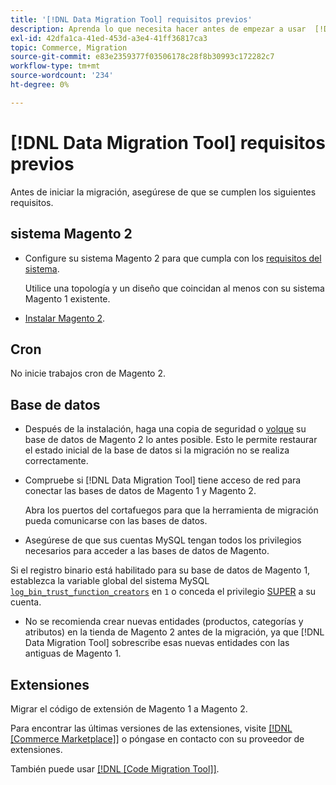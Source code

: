 ```yaml
---
title: '[!DNL Data Migration Tool] requisitos previos'
description: Aprenda lo que necesita hacer antes de empezar a usar  [!DNL Data Migration Tool] para transferir datos entre Magento 1 y Magento 2.
exl-id: 42dfa1ca-41ed-453d-a3e4-41ff36817ca3
topic: Commerce, Migration
source-git-commit: e83e2359377f03506178c28f8b30993c172282c7
workflow-type: tm+mt
source-wordcount: '234'
ht-degree: 0%

---
```


# [!DNL Data Migration Tool] requisitos previos

Antes de iniciar la migración, asegúrese de que se cumplen los siguientes requisitos.

## sistema Magento 2

* Configure su sistema Magento 2 para que cumpla con los [requisitos del sistema](../../installation/system-requirements.md).

  Utilice una topología y un diseño que coincidan al menos con su sistema Magento 1 existente.

* [Instalar Magento 2](../../installation/overview.md).

## Cron

No inicie trabajos cron de Magento 2.

## Base de datos

* Después de la instalación, haga una copia de seguridad o [volque](https://dev.mysql.com/doc/refman/8.0/en/mysqldump.html) su base de datos de Magento 2 lo antes posible. Esto le permite restaurar el estado inicial de la base de datos si la migración no se realiza correctamente.

* Compruebe si [!DNL Data Migration Tool] tiene acceso de red para conectar las bases de datos de Magento 1 y Magento 2.

  Abra los puertos del cortafuegos para que la herramienta de migración pueda comunicarse con las bases de datos.

* Asegúrese de que sus cuentas MySQL tengan todos los privilegios necesarios para acceder a las bases de datos de Magento.

Si el registro binario está habilitado para su base de datos de Magento 1, establezca la variable global del sistema MySQL [`log_bin_trust_function_creators`](https://dev.mysql.com/doc/refman/5.7/en/server-system-variables.html#sysvar_log_bin_trust_function_creators) en `1` o conceda el privilegio [SUPER](https://dev.mysql.com/doc/refman/5.7/en/privileges-provided.html#priv_super) a su cuenta.

* No se recomienda crear nuevas entidades (productos, categorías y atributos) en la tienda de Magento 2 antes de la migración, ya que [!DNL Data Migration Tool] sobrescribe esas nuevas entidades con las antiguas de Magento 1.

## Extensiones

Migrar el código de extensión de Magento 1 a Magento 2.

Para encontrar las últimas versiones de las extensiones, visite [[!DNL [Commerce Marketplace]]](https://marketplace.magento.com/) o póngase en contacto con su proveedor de extensiones.

También puede usar [[!DNL [Code Migration Tool]]](https://github.com/magento-commerce/code-migration/blob/develop/README.md).
